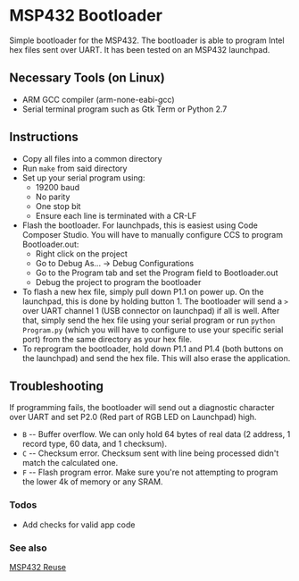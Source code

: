 # MSP432 Bootloader
Simple bootloader for the MSP432. The bootloader is able to program Intel hex files sent over UART. It has been tested on an MSP432 launchpad.
## Necessary Tools (on Linux)
* ARM GCC compiler (arm-none-eabi-gcc)
* Serial terminal program such as Gtk Term or Python 2.7

## Instructions
* Copy all files into a common directory
* Run `make` from said directory
* Set up your serial program using:
  * 19200 baud
  * No parity
  * One stop bit
  * Ensure each line is terminated with a CR-LF
* Flash the bootloader. For launchpads, this is easiest using Code Composer Studio. You will have to manually configure CCS to program Bootloader.out:
  * Right click on the project
  * Go to Debug As... -> Debug Configurations
  * Go to the Program tab and set the Program field to Bootloader.out
  * Debug the project to program the bootloader
* To flash a new hex file, simply pull down P1.1 on power up. On the launchpad, this is done by holding button 1. The bootloader will send a `>` over UART channel 1 (USB connector on launchpad) if all is well. After that, simply send the hex file using your serial program or run `python Program.py` (which you will have to configure to use your specific serial port) from the same directory as your hex file.
* To reprogram the bootloader, hold down P1.1 and P1.4 (both buttons on the launchpad) and send the hex file. This will also erase the application.

## Troubleshooting
If programming fails, the bootloader will send out a diagnostic character over UART and set P2.0 (Red part of RGB LED on Launchpad) high.
* `B` -- Buffer overflow. We can only hold 64 bytes of real data (2 address, 1 record type, 60 data, and 1 checksum).
* `C` -- Checksum error. Checksum sent with line being processed didn't match the calculated one.
* `F` -- Flash program error. Make sure you're not attempting to program the lower 4k of memory or any SRAM.

### Todos
* Add checks for valid app code

### See also
[MSP432 Reuse](https://github.com/swarlesbarkely/MSP432Reuse)
